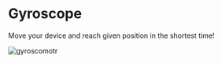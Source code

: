 # Gyroscope

Move your device and reach given position in the shortest time!

![gyroscomotr](http://i.imgur.com/ljAq0rw.png)